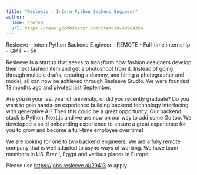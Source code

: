 ```yaml
---
title: "Resleeve : Intern Python Backend Engineer"
author:
  name: stere0
  url: https://news.ycombinator.com/item?id=39904354
---
```

Resleeve - Intern Python Backend Engineer - REMOTE - Full-time internship - GMT +- 5h

Resleeve is a startup that seeks to transform how fashion designers develop their next fashion item and get a photoshoot from it. Instead of going through multiple drafts, creating a dummy, and hiring a photographer and model, all can now be achieved through Resleeve Studio. We were founded 18 months ago and pivoted last September.

Are you in your last year of university, or did you recently graduate? Do you 
want to gain hands-on experience building backend technology interfacing with generative AI? Then this could be a great opportunity. Our backend stack is Python, Next.js and we are now on our way to add some Go too. We developed a solid onboarding experience to ensure a great experience for you to grow and become a full-time employee over time!

We are looking for one to two backend engineers. We are a fully remote company that is well adapted to async ways of working. We have team members in US, Brazil, Egypt and various places in Europe.

Please use <a href="https:&#x2F;&#x2F;jobs.resleeve.ai&#x2F;29413" rel="nofollow">https:&#x2F;&#x2F;jobs.resleeve.ai&#x2F;29413</a> to apply.
